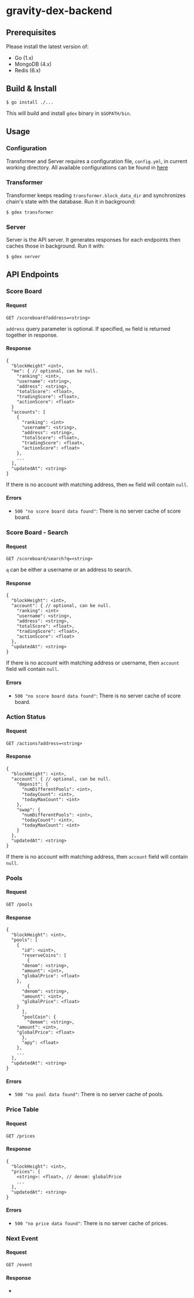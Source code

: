 # gravity-dex-backend

## Prerequisites

Please install the latest version of:
- Go (1.x)
- MongoDB (4.x)
- Redis (6.x)

## Build & Install

```
$ go install ./...
```

This will build and install `gdex` binary in `$GOPATH/bin`.

## Usage

### Configuration

Transformer and Server requires a configuration file, `config.yml`, in current working directory.
All available configurations can be found in [here](./config/config.go)

### Transformer

Transformer keeps reading `transformer.block_data_dir` and synchronizes chain's state with the database.
Run it in background:
```
$ gdex transformer
```

### Server

Server is the API server.
It generates responses for each endpoints then caches those in background.
Run it with:
```
$ gdex server
```

## API Endpoints

### Score Board

#### Request

`GET /scoreboard?address=<string>`

`address` query parameter is optional.
If specified, `me` field is returned together in response.

#### Response

```
{
  "blockHeight" <int>,
  "me": { // optional, can be null.
    "ranking": <int>,
    "username": <string>,
    "address": <string>,
    "totalScore": <float>,
    "tradingScore": <float>,
    "actionScore": <float>
  }
  "accounts": [
    {
      "ranking": <int>
      "username": <string>,
      "address": <string>,
      "totalScore": <float>,
      "tradingScore": <float>,
      "actionScore": <float>
    },
    ...
  ],
  "updatedAt": <string>
}
```

If there is no account with matching address, then `me` field will contain `null`.

#### Errors

- `500 "no score board data found"`: There is no server cache of score board.

### Score Board - Search

#### Request

`GET /scoreboard/search?q=<string>`

`q` can be either a username or an address to search.

#### Response

```
{
  "blockHeight": <int>,
  "account": { // optional, can be null.
    "ranking": <int>
    "username": <string>,
    "address": <string>,
    "totalScore": <float>,
    "tradingScore": <float>,
    "actionScore": <float>
  },
  "updatedAt": <string>
}
```

If there is no account with matching address or username, then `account` field will contain `null`.

#### Errors

- `500 "no score board data found"`: There is no server cache of score board.

### Action Status

#### Request

`GET /actions?address=<string>`

#### Response

```
{
  "blockHeight": <int>,
  "account": { // optional, can be null.
    "deposit": {
      "numDifferentPools": <int>,
      "todayCount": <int>,
      "todayMaxCount": <int>
    },
    "swap": {
      "numDifferentPools": <int>,
      "todayCount": <int>,
      "todayMaxCount": <int>
    }
  },
  "updatedAt": <string>
}
```

If there is no account with matching address, then `account` field will contain `null`.

### Pools

#### Request

`GET /pools`

#### Response

```
{
  "blockHeight": <int>,
  "pools": [
    {
      "id": <uint>,
      "reserveCoins": [
        {
	  "denom": <string>,
	  "amount": <int>,
	  "globalPrice": <float>
	},
        {
	  "denom": <string>,
	  "amount": <int>,
	  "globalPrice": <float>
	}
      ],
      "poolCoin": {
        "demom": <string>,
	"amount": <int>,
	"globalPrice": <float>
      },
      "apy": <float>
    },
    ...
  ],
  "updatedAt": <string>
}
```

#### Errors

- `500 "no pool data found"`: There is no server cache of pools.

### Price Table

#### Request

`GET /prices`

#### Response

```
{
  "blockHeight": <int>,
  "prices": {
    <string>: <float>, // denom: globalPrice
    ...
  ],
  "updatedAt": <string>
}
```

#### Errors

- `500 "no price data found"`: There is no server cache of prices.

### Next Event

#### Request

`GET /event`

#### Response

-
